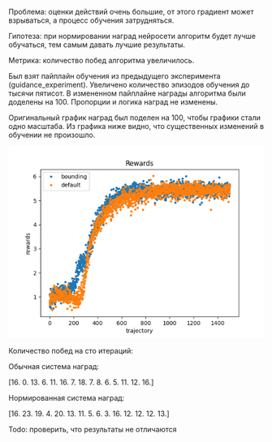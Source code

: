 Проблема: оценки действий очень большие, от этого градиент может взрываться, а процесс обучения затрудняться.

Гипотеза: при нормировании наград нейросети алгоритм будет лучше обучаться, тем самым давать лучшие результаты.

Метрика: количество побед алгоритма увеличилось.

Был взят пайплайн обучения из предыдущего эксперимента (guidance_experiment).
Увеличено количество эпизодов обучения до тысячи пятисот.
В измененном пайплайне награды алгоритма были доделены на 100.
Пропорции и логика наград не изменены.

Оригинальный график наград был поделен на 100, чтобы графики стали одно масштаба.
Из графика ниже видно, что существенных изменений в обучении не произошло.

![image](bounding_rewards.png)

Количество побед на сто итераций:

Обычная система наград:

[16.  0. 13.  6. 11. 16.  7. 18.  7.  8.  6.  5. 11. 12. 16.]

Нормированная система наград:

[16. 23. 19.  4. 20. 13. 11.  5.  6.  3. 16. 12. 12. 12. 13.]

Todo: проверить, что результаты не отличаются